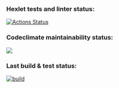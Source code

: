 ### Hexlet tests and linter status:
[![Actions Status](https://github.com/andrewqa1/python-project-50/actions/workflows/hexlet-check.yml/badge.svg)](https://github.com/andrewqa1/python-project-50/actions)

### Codeclimate maintainability status:
<a href="https://codeclimate.com/github/andrewqa1/python-project-49/maintainability"><img src="https://api.codeclimate.com/v1/badges/66d54f76b0855b6bf753/maintainability" /></a>

### Last build & test status:
[![build](https://github.com/andrewqa1/python-project-50/actions/workflows/pyci.yml/badge.svg?branch=main)](https://github.com/andrewqa1/python-project-50/actions/workflows/pyci.yml)
